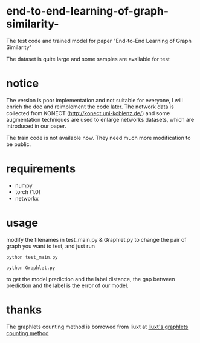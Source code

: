# end-to-end-learning-of-graph-similarity-
The test code and trained model for paper "End-to-End Learning of Graph Similarity"

The dataset is quite large and some samples are available for test

# notice
The version is poor implementation and not suitable for everyone, I will enrich the doc and reimplement the code later. The network data is collected from KONECT (http://konect.uni-koblenz.de/) and some augmentation techniques are used to enlarge networks datasets, which are introduced in our paper. 

The train code is not available now. They need much more modification to be public.

# requirements 

+ numpy
+ torch (1.0)
+ networkx

# usage
modify the filenames in test_main.py & Graphlet.py to change the pair of graph you want to test, and just run 

```
python test_main.py

python Graphlet.py
```
to get the model prediction and the label distance, the gap between prediction and the label is the error of our model. 

# thanks

The graphlets counting method is borrowed from liuxt at [liuxt's graphlets counting method](https://github.com/liuxt/graphlet_counting)


